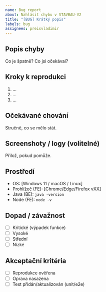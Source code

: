 ```yaml
---
name: Bug report
about: Nahlásit chybu v STAVBAU-V2
title: "[BUG] Krátký popis"
labels: bug
assignees: preisvladimir
---
```


## Popis chyby
Co je špatně? Co jsi očekával?

## Kroky k reprodukci
1. ...
2. ...
3. ...

## Očekávané chování
Stručně, co se mělo stát.

## Screenshoty / logy (volitelné)
Přilož, pokud pomůže.

## Prostředí
- OS: [Windows 11 / macOS / Linux]
- Prohlížeč (FE): [Chrome/Edge/Firefox vXX]
- Java (BE): `java -version`
- Node (FE): `node -v`

## Dopad / závažnost
- [ ] Kritické (výpadek funkce)
- [ ] Vysoké
- [ ] Střední
- [ ] Nízké

## Akceptační kritéria
- [ ] Reprodukce ověřena
- [ ] Oprava nasazena
- [ ] Test přidán/aktualizován (unit/e2e)
